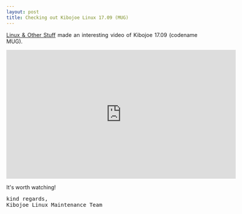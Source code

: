 ```yaml
---
layout: post
title: Checking out Kibojoe Linux 17.09 (MUG)
---
```


<p style="text-align: justify;"><a href="https://www.youtube.com/channel/UCQpkMe-SLNg0HwWCP3eeTxw">Linux & Other Stuff</a> made an interesting video of Kibojoe 17.09 (codename MUG).</p> 

<iframe width="605" height="340" src="https://www.youtube.com/embed/VZ51YajAlsQ" frameborder="0" allow="autoplay; encrypted-media" allowfullscreen></iframe>

<p style="text-align: justify;">It's worth watching!</p>

<pre>kind regards,
Kibojoe Linux Maintenance Team</pre>